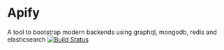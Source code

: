 # Apify
A tool to bootstrap modern backends using graphql, mongodb, redis and elasticsearch
[![Build Status](https://travis-ci.org/umran/apify.svg?branch=master)](https://travis-ci.org/umran/apify)

